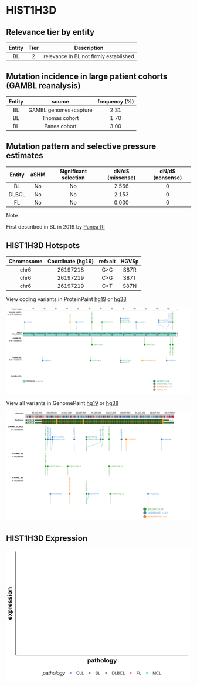 # HIST1H3D

## Relevance tier by entity

|Entity|Tier|Description                           |
|:------:|:----:|--------------------------------------|
|BL    |2   |relevance in BL not firmly established|

## Mutation incidence in large patient cohorts (GAMBL reanalysis)

|Entity|source               |frequency (%)|
|:------:|:---------------------:|:-------------:|
|BL    |GAMBL genomes+capture|2.31         |
|BL    |Thomas cohort        |1.70         |
|BL    |Panea cohort         |3.00         |

## Mutation pattern and selective pressure estimates

|Entity|aSHM|Significant selection|dN/dS (missense)|dN/dS (nonsense)|
|:------:|:----:|:---------------------:|:----------------:|:----------------:|
|BL    |No  |No                   |2.566           |0               |
|DLBCL |No  |No                   |2.153           |0               |
|FL    |No  |No                   |0.000           |0               |


> [!NOTE]
> First described in BL in 2019 by [Panea RI](https://pubmed.ncbi.nlm.nih.gov/31558468)


 ## HIST1H3D Hotspots

| Chromosome |Coordinate (hg19) | ref>alt | HGVSp | 
 | :---:| :---: | :--: | :---: |
| chr6 | 26197218 | G>C | S87R |
| chr6 | 26197219 | C>G | S87T |
| chr6 | 26197219 | C>T | S87N |

View coding variants in ProteinPaint [hg19](https://morinlab.github.io/LLMPP/GAMBL/HIST1H3D_protein.html)  or [hg38](https://morinlab.github.io/LLMPP/GAMBL/HIST1H3D_protein_hg38.html)

![image](images/proteinpaint/HIST1H3D_NM_003530.svg)

View all variants in GenomePaint [hg19](https://morinlab.github.io/LLMPP/GAMBL/HIST1H3D.html)  or [hg38](https://morinlab.github.io/LLMPP/GAMBL/HIST1H3D_hg38.html)

![image](images/proteinpaint/HIST1H3D.svg)
## HIST1H3D Expression
![image](images/gene_expression/HIST1H3D_by_pathology.svg)
